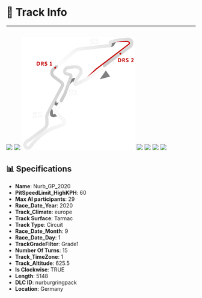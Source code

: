 # 🏁 Track Info

---
![](image_1.jpg)
![](image_2.jpg)
![](image_3.jpg)
![](image_4.jpg)
![](image_5.jpg)
![](image_6.jpg)
![](image_7.jpg)
---

## 📊 Specifications

- **Name**: Nurb_GP_2020
- **PitSpeedLimit_HighKPH**: 60
- **Max AI participants**: 29
- **Race_Date_Year**: 2020
- **Track_Climate**: europe
- **Track Surface**: Tarmac
- **Track Type**: Circuit
- **Race_Date_Month**: 9
- **Race_Date_Day**: 1
- **TrackGradeFilter**: Grade1
- **Number Of Turns**: 15
- **Track_TimeZone**: 1
- **Track_Altitude**: 625.5
- **Is Clockwise**: TRUE
- **Length**: 5148
- **DLC ID**: nurburgringpack
- **Location**: Germany
